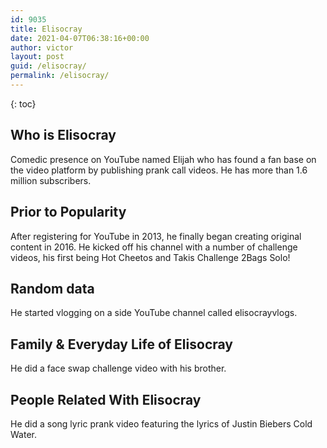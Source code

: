 ```yaml
---
id: 9035
title: Elisocray
date: 2021-04-07T06:38:16+00:00
author: victor
layout: post
guid: /elisocray/
permalink: /elisocray/
---
```



{: toc}


## Who is Elisocray



Comedic presence on YouTube named Elijah who has found a fan base on the video platform by publishing prank call videos. He has more than 1.6 million subscribers.

                
                
                
## Prior to Popularity



After registering for YouTube in 2013, he finally began creating original content in 2016. He kicked off his channel with a number of challenge videos, his first being Hot Cheetos and Takis Challenge 2Bags Solo!

                
                
                
## Random data



He started vlogging on a side YouTube channel called elisocrayvlogs.

                
                
                
## Family & Everyday Life of Elisocray



He did a face swap challenge video with his brother.

                
                
                
## People Related With Elisocray



He did a song lyric prank video featuring the lyrics of Justin Biebers Cold Water.

                
              
            
          
          
          